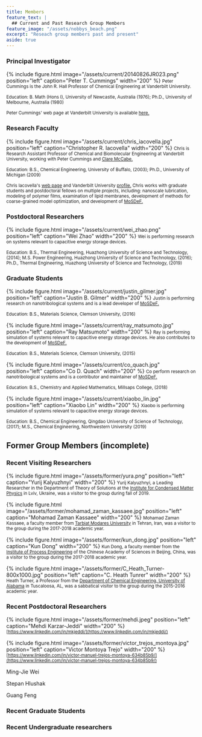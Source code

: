 ```yaml
---
title: Members
feature_text: |
  ## Current and Past Research Group Members
feature_image: "/assets/nobbys_beach.png"
excerpt: "Reseach group members past and present"
aside: true
---
```

### Principal Investigator

{% include figure.html image="/assets/current/20140826JR023.png" position="left" caption="Peter T. Cummings" width="200" %}
<small>Peter Cummings is the John R. Hall Professor of Chemical Engineering at Vanderbilt University.</small>

<small>Education: B. Math (Hons I), University of Newcastle, Australia (1976); Ph.D., University of Melbourne, Australia (1980)</small>

<small>Peter Cummings' web page at Vanderbilt University is available [here.](https://engineering.vanderbilt.edu/bio/peter-cummings "here.")</small>

<small> </small>

### Research Faculty 

{% include figure.html image="/assets/current/chris_iacovella.jpg" position="left" caption="Christopher R. Iacovella" width="200" %}
<small>Chris is Research Assistant Professor of Chemical and Biomolecular Engineering at Vanderbilt University, working with Peter Cummings and [Clare McCabe.](https://engineering.vanderbilt.edu/bio/clare-mccabe "Clare McCabe.")</small>

<small>Education: B.S., Chemical Engineering, University of Buffalo, (2003); Ph.D., University of Michigan (2009)</small>

<small>Chris Iacovella's [web page](https://my.vanderbilt.edu/iacovella/ "web page")  and Vanderbilt University [profile.](https://engineering.vanderbilt.edu/bio/christopher-iacovella "profile.") Chris works with graduate students and postdoctoral fellows on multiple projects, including: nanoscale lubrication, modeling of polymer films, examination of lipid membranes, development of methods for coarse-grained model optimization, and development of [MoSDeF.](https://mosdef.org "MoSDeF.")</small>

<small> </small>

### Postdoctoral Researchers

{% include figure.html image="/assets/current/wei_zhao.png" position="left" caption="Wei Zhao" width="200" %}
<small>Wei is performing research on systems relevant to capacitive energy storage devices.</small>

<small>Education: B.S., Thermal Engineering, Huazhong University of Science and Technology, (2014); M.S. Power Engineering, Huazhong University of Science and Technology, (2016); Ph.D., Thermal Engineering, Huazhong University of Science and Technology, (2019) </small>

<small> </small>

### Graduate Students

{% include figure.html image="/assets/current/justin_gilmer.jpg" position="left" caption="Justin B. Gilmer" width="200" %}
<small>Justin is performing research on nanotribological systems and is a lead developer of [MoSDeF.](https://mosdef.org "MoSDeF.")</small>

<small>Education: B.S., Materials Science, Clemson University, (2016) </small>

<small> </small>

<small> </small>

<small> </small>

<small> </small>

<small> </small>

{% include figure.html image="/assets/current/ray_matsumoto.jpg" position="left" caption="Ray Matsumoto" width="200" %}
<small>Ray is performing simulation of systems relevant to capacitive energy storage devices. He also contributes to the development of [MoSDeF.](https://mosdef.org "MoSDeF.")</small>

<small>Education: B.S., Materials Science, Clemson University, (2015) </small>

<small> </small>

<small> </small>

<small> </small>

<small> </small>

<small> </small>

{% include figure.html image="/assets/current/co_quach.jpg" position="left" caption="Co D. Quach" width="200" %}
<small>Co perform research on nanotribological systems and is a contributor and maintainer of [MoSDeF.](https://mosdef.org "MoSDeF.")</small>

<small>Education: B.S., Chemistry and Applied Mathematics, Millsaps College, (2018) </small>

<small> </small>

<small> </small>

<small> </small>

<small> </small>

<small> </small>

{% include figure.html image="/assets/current/xiaobo_lin.jpg" position="left" caption="Xiaobo Lin" width="200" %}
<small>Xiaobo is performing simulation of systems relevant to capacitive energy storage devices.</small>

<small>Education: B.S., Chemical Engineering, Qingdao University of Science of Technology, (2017); M.S., Chemical Engineering, Northwestern University (2019) </small>


## Former Group Members (incomplete)
### Recent Visiting Researchers

{% include figure.html image="/assets/former/yura.png" position="left" caption="Yurij Kalyuzhnyi" width="200" %}
<small>Yurij Kalyuzhnyi, a Leading Researcher in the Department of Theory of Solutions at the [Institute for Condensed Matter Physics](http://www.icmp.lviv.ua/en/people/kalyuzhnyi-yurii) in Lviv, Ukraine, was a visitor to the group during fall of 2019. </small>

<small> </small>

<small> </small>

<small> </small>

<small> </small>

<small> </small>

<small> </small>

<small> </small>

{% include figure.html image="/assets/former/mohamad_zaman_kassaee.jpg" position="left" caption="Mohamad Zaman Kassaee" width="200" %}
<small>Mohamad Zaman Kassaee, a faculty member from [Tarbiat Modares University](https://en-sci.modares.ac.ir/~kassaeem "Tarbiat Modares University") in Tehran, Iran, was a visitor to the group during the 2017-2018 academic year. </small>

<small> </small>

<small> </small>

<small> </small>

<small> </small>

<small> </small>

<small> </small>

<small> </small>

{% include figure.html image="/assets/former/kun_dong.jpg" position="left" caption="Kun Dong" width="200" %}
<small>Kun Dong, a faculty member from the [Institute of Process Engineering](http://english.ipe.cas.cn "Institute of Process Engineering") of the Chinese Academy of Sciences in Beijing, China, was a visitor to the group during the 2017-2018 academic year. </small>

<small> </small>

<small> </small>

<small> </small>

<small> </small>

<small> </small>

{% include figure.html image="/assets/former/C_Heath_Turner-800x1000.jpg" position="left" caption="C. Heath Tunrer" width="200" %}
<small>Heath Turner, a Professor from the [Department of Chemical Engineering, University of Alabama](http://che.eng.ua.edu/people/hturner/) in Tuscaloosa, AL, was a sabbatical visitor to the group during the 2015-2016 academic year. </small>

<small> </small>

<small> </small>

<small> </small>

<small> </small>

<small> </small>
### Recent Postdoctoral Researchers
{% include figure.html image="/assets/former/mehdi.jpeg" position="left" caption="Mehdi Karzar-Jeddi" width="200" %}
<small>[https://www.linkedin.com/in/mkjeddi/](https://www.linkedin.com/in/mkjeddi/)</small>
<small> </small>

<small> </small>

<small> </small>

<small> </small>

<small> </small>

<small> </small>

<small> </small>

<small> </small>

{% include figure.html image="/assets/former/victor_trejos_montoya.jpg" position="left" caption="Victor Montoya Trejo" width="200" %}
<small>[https://www.linkedin.com/in/victor-manuel-trejos-montoya-634b85b9/](https://www.linkedin.com/in/victor-manuel-trejos-montoya-634b85b9/)</small>
<small> </small>

<small> </small>

<small> </small>

<small> </small>

<small> </small>

<small> </small>
Ming-Jie Wei
<small> </small>

<small> </small>

<small> </small>

<small> </small>

<small> </small>

<small> </small>
Stepan Hlushak
<small> </small>

<small> </small>

<small> </small>

<small> </small>

<small> </small>

<small> </small>
Guang Feng


### Recent Graduate Students

### Recent Undergraduate researchers


